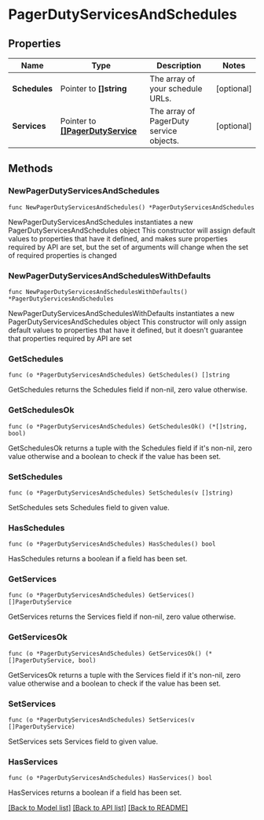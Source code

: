 # PagerDutyServicesAndSchedules

## Properties

Name | Type | Description | Notes
------------ | ------------- | ------------- | -------------
**Schedules** | Pointer to **[]string** | The array of your schedule URLs. | [optional] 
**Services** | Pointer to [**[]PagerDutyService**](PagerDutyService.md) | The array of PagerDuty service objects. | [optional] 

## Methods

### NewPagerDutyServicesAndSchedules

`func NewPagerDutyServicesAndSchedules() *PagerDutyServicesAndSchedules`

NewPagerDutyServicesAndSchedules instantiates a new PagerDutyServicesAndSchedules object
This constructor will assign default values to properties that have it defined,
and makes sure properties required by API are set, but the set of arguments
will change when the set of required properties is changed

### NewPagerDutyServicesAndSchedulesWithDefaults

`func NewPagerDutyServicesAndSchedulesWithDefaults() *PagerDutyServicesAndSchedules`

NewPagerDutyServicesAndSchedulesWithDefaults instantiates a new PagerDutyServicesAndSchedules object
This constructor will only assign default values to properties that have it defined,
but it doesn't guarantee that properties required by API are set

### GetSchedules

`func (o *PagerDutyServicesAndSchedules) GetSchedules() []string`

GetSchedules returns the Schedules field if non-nil, zero value otherwise.

### GetSchedulesOk

`func (o *PagerDutyServicesAndSchedules) GetSchedulesOk() (*[]string, bool)`

GetSchedulesOk returns a tuple with the Schedules field if it's non-nil, zero value otherwise
and a boolean to check if the value has been set.

### SetSchedules

`func (o *PagerDutyServicesAndSchedules) SetSchedules(v []string)`

SetSchedules sets Schedules field to given value.

### HasSchedules

`func (o *PagerDutyServicesAndSchedules) HasSchedules() bool`

HasSchedules returns a boolean if a field has been set.

### GetServices

`func (o *PagerDutyServicesAndSchedules) GetServices() []PagerDutyService`

GetServices returns the Services field if non-nil, zero value otherwise.

### GetServicesOk

`func (o *PagerDutyServicesAndSchedules) GetServicesOk() (*[]PagerDutyService, bool)`

GetServicesOk returns a tuple with the Services field if it's non-nil, zero value otherwise
and a boolean to check if the value has been set.

### SetServices

`func (o *PagerDutyServicesAndSchedules) SetServices(v []PagerDutyService)`

SetServices sets Services field to given value.

### HasServices

`func (o *PagerDutyServicesAndSchedules) HasServices() bool`

HasServices returns a boolean if a field has been set.


[[Back to Model list]](../README.md#documentation-for-models) [[Back to API list]](../README.md#documentation-for-api-endpoints) [[Back to README]](../README.md)


